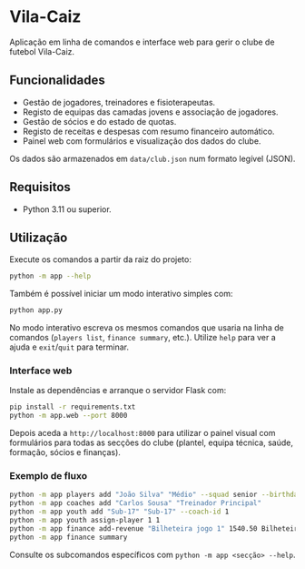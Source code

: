 # Vila-Caiz

Aplicação em linha de comandos e interface web para gerir o clube de futebol
Vila-Caiz.

## Funcionalidades

* Gestão de jogadores, treinadores e fisioterapeutas.
* Registo de equipas das camadas jovens e associação de jogadores.
* Gestão de sócios e do estado de quotas.
* Registo de receitas e despesas com resumo financeiro automático.
* Painel web com formulários e visualização dos dados do clube.

Os dados são armazenados em `data/club.json` num formato legível (JSON).

## Requisitos

* Python 3.11 ou superior.

## Utilização

Execute os comandos a partir da raiz do projeto:

```bash
python -m app --help
```

Também é possível iniciar um modo interativo simples com:

```bash
python app.py
```

No modo interativo escreva os mesmos comandos que usaria na linha de comandos
(`players list`, `finance summary`, etc.). Utilize `help` para ver a ajuda e
`exit`/`quit` para terminar.

### Interface web

Instale as dependências e arranque o servidor Flask com:

```bash
pip install -r requirements.txt
python -m app.web --port 8000
```

Depois aceda a `http://localhost:8000` para utilizar o painel visual com
formulários para todas as secções do clube (plantel, equipa técnica, saúde,
formação, sócios e finanças).

### Exemplo de fluxo

```bash
python -m app players add "João Silva" "Médio" --squad senior --birthdate 1995-04-02 --shirt-number 8
python -m app coaches add "Carlos Sousa" "Treinador Principal"
python -m app youth add "Sub-17" "Sub-17" --coach-id 1
python -m app youth assign-player 1 1
python -m app finance add-revenue "Bilheteira jogo 1" 1540.50 Bilheteira 2024-09-01
python -m app finance summary
```

Consulte os subcomandos específicos com `python -m app <secção> --help`.
